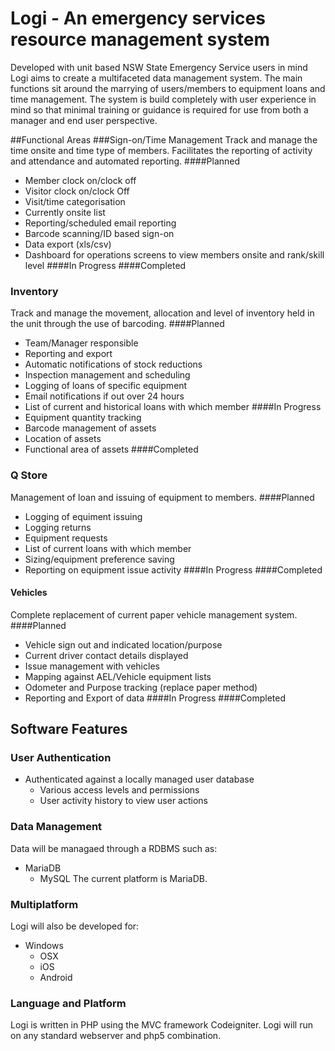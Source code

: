 # Logi - An emergency services resource management system
Developed with unit based NSW State Emergency Service users in mind Logi aims to create a multifaceted data management system. The main functions sit around the marrying of users/members to equipment loans and time management. The system is build completely with user experience in mind so that minimal training or guidance is required for use from both a manager and end user perspective.

##Functional Areas
###Sign-on/Time Management
Track and manage the time onsite and time type of members. Facilitates the reporting of activity and attendance and automated reporting.
####Planned
- Member clock on/clock off
- Visitor clock on/clock Off
- Visit/time categorisation
- Currently onsite list
- Reporting/scheduled email reporting
- Barcode scanning/ID based sign-on
- Data export (xls/csv)
- Dashboard for operations screens to view members onsite and rank/skill level
####In Progress
####Completed


### Inventory
Track and manage the movement, allocation and level of inventory held in the unit through the use of barcoding. 
####Planned
- Team/Manager responsible
- Reporting and export
- Automatic notifications of stock reductions
- Inspection management and scheduling
- Logging of loans of specific equipment
- Email notifications if out over 24 hours
- List of current and historical loans with which member
####In Progress
- Equipment quantity tracking
- Barcode management of assets
- Location of assets
- Functional area of assets
####Completed


### Q Store
Management of loan and issuing of equipment to members.
####Planned
- Logging of equiment issuing
- Logging returns
- Equipment requests
- List of current loans with which member
- Sizing/equipment preference saving
- Reporting on equipment issue activity
####In Progress
####Completed

#### Vehicles
Complete replacement of current paper vehicle management system.
####Planned
- Vehicle sign out and indicated location/purpose
- Current driver contact details displayed
- Issue management with vehicles
- Mapping against AEL/Vehicle equipment lists
- Odometer and Purpose tracking (replace paper method)
- Reporting and Export of data
####In Progress
####Completed

## Software Features
### User Authentication
 - Authenticated against a locally managed user database
	- Various access levels and permissions
	- User activity history to view user actions

### Data Management
Data will be managaed through a RDBMS such as:
 - MariaDB
	- MySQL
The current platform is MariaDB.

### Multiplatform
Logi will also be developed for:
 - Windows
	- OSX
	- iOS
	- Android

### Language and Platform
Logi is written in PHP using the MVC framework Codeigniter. Logi will run on any standard webserver and php5 combination.
